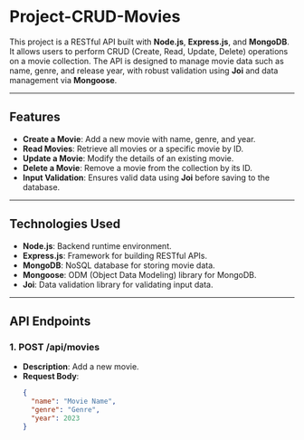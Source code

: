 # Project-CRUD-Movies

This project is a RESTful API built with **Node.js**, **Express.js**, and **MongoDB**. It allows users to perform CRUD (Create, Read, Update, Delete) operations on a movie collection. The API is designed to manage movie data such as name, genre, and release year, with robust validation using **Joi** and data management via **Mongoose**.

---

## Features

- **Create a Movie**: Add a new movie with name, genre, and year.
- **Read Movies**: Retrieve all movies or a specific movie by ID.
- **Update a Movie**: Modify the details of an existing movie.
- **Delete a Movie**: Remove a movie from the collection by its ID.
- **Input Validation**: Ensures valid data using **Joi** before saving to the database.

---

## Technologies Used

- **Node.js**: Backend runtime environment.
- **Express.js**: Framework for building RESTful APIs.
- **MongoDB**: NoSQL database for storing movie data.
- **Mongoose**: ODM (Object Data Modeling) library for MongoDB.
- **Joi**: Data validation library for validating input data.

---

## API Endpoints

### 1. **POST /api/movies**

- **Description**: Add a new movie.
- **Request Body**:
  ```json
  {
    "name": "Movie Name",
    "genre": "Genre",
    "year": 2023
  }
